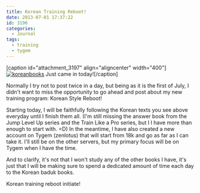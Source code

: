 ```yaml
---
title: Korean Training Reboot!
date: 2013-07-01 17:37:22
id: 3196
categories:
  - Journal
tags:
  - training
  - tygem
---
```


[caption id="attachment_3197" align="aligncenter" width="400"][![koreanbooks](http://www.bengozen.com/wp-content/uploads/2013/07/koreanbooks.jpg)](http://www.bengozen.com/wp-content/uploads/2013/07/koreanbooks.jpg) Just came in today![/caption]

Normally I try not to post twice in a day, but being as it is the first of July, I didn't want to miss the opportunity to go ahead and post about my new training program: Korean Style Reboot!

Starting today, I will be faithfully following the Korean texts you see above everyday until I finish them all. (I'm still missing the answer book from the Jump Level Up series and the Train Like a Pro series, but I I have more than enough to start with. =D) In the meantime, I have also created a new account on Tygem (zenlotus) that will start from 18k and go as far as I can take it. I'll still be on the other servers, but my primary focus will be on Tygem when I have the time.

And to clarify, it's not that I won't study any of the other books I have, it's just that I will be making sure to spend a dedicated amount of time each day to the Korean baduk books.

Korean training reboot initiate!